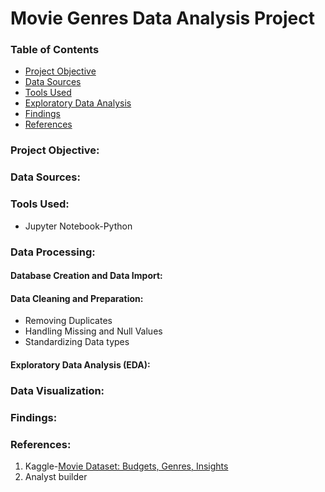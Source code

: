 # Movie Genres Data Analysis Project

### Table of Contents

- [Project Objective](#project-objective)
- [Data Sources](#data-sources)
- [Tools Used](#tools-used)
- [Exploratory Data Analysis](#exploratory-data-analysis)
- [Findings](#findings)
- [References](#references)

### Project Objective: 



### Data Sources:


### Tools Used:

- Jupyter Notebook-Python 

### Data Processing:

#### Database Creation and Data Import:

#### Data Cleaning and Preparation: 
- Removing Duplicates
- Handling Missing and Null Values
- Standardizing Data types 

#### Exploratory Data Analysis (EDA): 


   
### Data Visualization:



### Findings:



### References:

1. Kaggle-[Movie Dataset: Budgets, Genres, Insights](https://www.kaggle.com/datasets/utkarshx27/movies-dataset)
2.  Analyst builder
